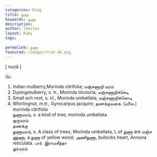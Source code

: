 ```yaml
---
categories: blog
title: நுணா
keywords: நுணா
description: 
author: Tamilan
layout: Ruby
tags: 
 
permalink: நுணா
featured: /images/ttak-48.png
---
```

  
[ nuṇā ]  
  
பெ  
1. Indian mulberry,Morinda citrifolia; மஞ்சணாறி மரம்  
2. Dyeingmulberry, s. tr., Morinda tinctoria; மஞ்சணாறிச்செடி  
3. Small ach root, s. cl., Morinda umbellata; மஞ்சணாறிக்கொடி  
4. Whirlingnut, m.tr., Gyrocarpus jacquini; தணக்குவகை. (மலை.)  
morinda citrifolia  
நுணாமரம், s. a kind of tree, morinda umbellata  
ஒருமரம்  
தணக்கு  
நுணாமரம், s. A class of trees, Morinda umbellata, L.of நுணா are மஞ்ச ணுணா, a நுணா of yellow wood; அணிநுணா, bullocks heart, Annona reticulata. பார். இராமசீத்தா  
ஓர்மரம்
